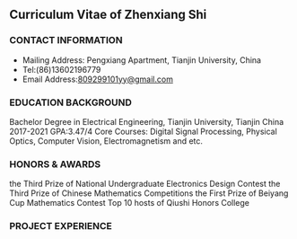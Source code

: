 
## Curriculum Vitae of Zhenxiang Shi
### CONTACT INFORMATION
- Mailing Address: Pengxiang Apartment, Tianjin University, China
- Tel:(86)13602196779
- Email Address:809299101yy@gmail.com

### EDUCATION BACKGROUND
Bachelor Degree in Electrical Engineering, Tianjin University, Tianjin China     2017-2021
GPA:3.47/4
Core Courses: Digital Signal Processing, Physical Optics, Computer Vision, Electromagnetism and etc.

### HONORS & AWARDS
the Third Prize of National Undergraduate Electronics Design Contest
the Third Prize of Chinese Mathematics Competitions
the First Prize of Beiyang Cup Mathematics Contest
Top 10 hosts of Qiushi Honors College

### PROJECT EXPERIENCE

